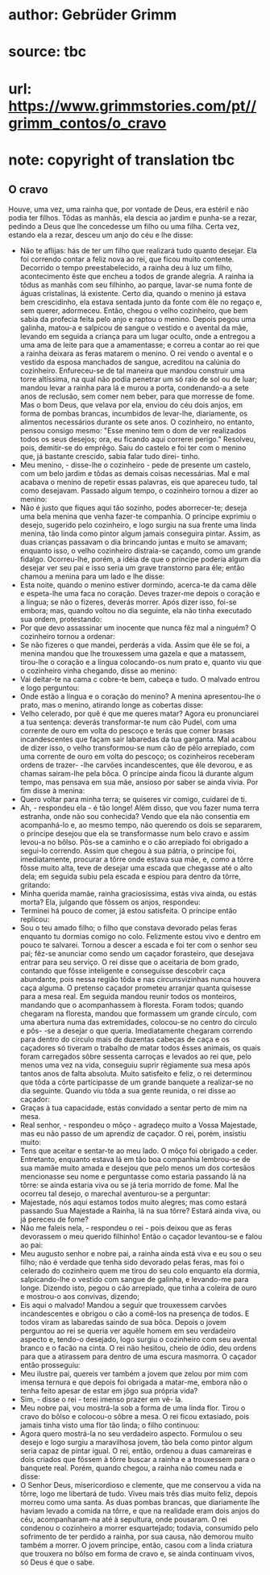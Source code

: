 # author: Gebrüder Grimm
# source: tbc
# url: https://www.grimmstories.com/pt//grimm_contos/o_cravo
# note: copyright of translation tbc

## O cravo 

Houve, uma vez, uma rainha que, por vontade de Deus, era estéril e não
podia ter filhos.
Tôdas as manhãs, ela descia ao jardim e punha-se a rezar, pedindo a Deus
que lhe concedesse um filho ou uma filha. Certa vez, estando ela a
rezar, desceu um anjo do céu e lhe disse:
- Não te aflijas: hás de ter um filho que realizará tudo quanto
desejar.
Ela foi correndo contar a feliz nova ao rei, que ficou muito contente.
Decorrido o tempo preestabelecido, a rainha deu à luz um filho,
acontecimento êste que encheu a todos de grande alegria.
A rainha ia tôdus as manhãs com seu filhinho, ao parque, lavar-se numa
fonte de águas cristalinas, lá existente. Certo dia, quando o menino já
estava bem crescidinho, ela estava sentada junto da fonte com êle no
regaço e, sem querer, adormeceu. Então, chegou o velho cozinheiro, que
bem sabia da profecia feita pelo anjo e raptou o menino. Depois pegou
uma galinha, matou-a e salpicou de sangue o vestido e o avental da mãe,
levando em seguida a criança para um lugar oculto, onde a entregou a uma
ama de leite para que a amamentasse; e correu a contar ao rei que a
rainha deixara as feras matarem o menino.
O rei vendo o avental e o vestido da esposa manchados de sangue,
acreditou na calúnia do cozinheiro. Enfureceu-se de tal maneira que
mandou construir uma torre altíssima, na qual não podia penetrar um só
raio de sol ou de luar; mandou levar a rainha para lá e murou a porta,
condenando-a a sete anos de reclusão, sem comer nem beber, para que
morresse de fome.
Mas o bom Deus, que velava por ela, enviou do céu dois anjos, em forma
de pombas brancas, incumbidos de levar-lhe, diariamente, os alimentos
necessários durante os sete anos.
O cozinheiro, no entanto, pensou consigo mesmo: "Esse menino tem o dom
de ver realizados todos os seus desejos; ora, eu ficando aqui correrei
perigo." Resolveu, pois, demitir-se do emprêgo. Saiu do castelo e foi
ter com o menino que, já bastante crescido, sabia falar tudo direi-
tinho.
- Meu menino, - disse-lhe o cozinheiro - pede de presente um castelo,
com um belo jardim e tôdas as demais coisas necessárias.
Mal e mal acabava o menino de repetir essas palavras, eis que apareceu
tudo, tal como desejavam. Passado algum tempo, o cozinheiro tornou a
dizer ao menino:
- Não é justo que fiques aqui tão sozinho, podes aborrecer-te; deseja
uma bela menina que venha fazer-te companhia.
O príncipe exprimiu o desejo, sugerido pelo cozinheiro, e logo surgiu na
sua frente uma linda menina, tão linda como pintor algum jamais
conseguira pintar.
Assim, as duas crianças passavam o dia brincando juntas e muito se
amavam; enquanto isso, o velho cozinheiro distraia-se caçando, como um
grande fidalgo. Ocorreu-lhe, porém, a idéia de que o príncipe podería
algum dia desejar ver seu pai e isso seria um grave transtorno para êle;
então chamou a menina para um lado e lhe disse:
- Esta noite, quando o menino estiver dormindo, acerca-te da cama dêle e
espeta-lhe uma faca no coração. Deves trazer-me depois o coração e a
língua; se não o fizeres, deverás morrer.
Após dizer isso, foi-se embora; mas, quando voltou no dia seguinte, ela
não tinha executado sua ordem, protestando:
- Por que devo assassinar um inocente que nunca fêz mal a ninguém?
O cozinheiro tornou a ordenar:
- Se não fizeres o que mandei, perderás a vida.
Assim que êle se foi, a menina mandou que lhe trouxessem uma gazela e
que a matassem, tirou-lhe o coração e a língua colocando-os num prato e,
quanto viu que o cozinheiro vinha chegando, disse ao menino:
- Vai deitar-te na cama c cobre-te bem, cabeça e tudo.
O malvado entrou e logo perguntou:
- Onde estão a língua e o coração do menino?
A menina apresentou-lhe o prato, mas o menino, atirando longe as
cobertas disse:
- Velho celerado, por quê é que me queres matar? Agora eu pronunciarei a
tua sentença: deverás transformar-te num cão Pudel, com uma corrente de
ouro em volta do pescoço e terás que comer brasas incandescentes que
façam sair labaredas da tua garganta.
Mal acabou de dizer isso, o velho transformou-se num cão de pêlo
arrepiado, com uma corrente de ouro em volta do pescoço; os cozinheiros
receberam ordens de trazer- -lhe carvões incandescentes, que êle
devorou, e as chamas sairam-lhe pela bôca.
O príncipe ainda ficou lá durante algum tempo, mas pensava em sua mãe,
ansioso por saber se ainda vivia. Por fim disse à menina:
- Quero voltar para minha terra; se quiseres vir comigo, cuidarei de
ti.
- Ah, - respondeu ela - é tão longe! Além disso, que vou fazer numa
terra estranha, onde não sou conhecida?
Vendo que ela não consentia em acompanhá-lo e, ao mesmo tempo, não
querendo os dois se separarem, o príncipe desejou que ela se
transformasse num belo cravo e assim levou-a no bôlso.
Pôs-se a caminho e o cão arrepiado foi obrigado a segui-lo correndo.
Assim que chegou à sua pátria, o príncipe foi, imediatamente, procurar a
tôrre onde estava sua mãe, e, como a tôrre fôsse muito alta, teve de
desejar uma escada que chegasse até o alto dela; em seguida subiu pela
escada e espiou para dentro da tôrre, gritando:
- Minha querida mamãe, rainha graciosíssima, estás viva ainda, ou estás
morta?
Ela, julgando que fôssem os anjos, respondeu:
- Terminei há pouco de comer, já estou satisfeita.
O príncipe então replicou:
- Sou o teu amado filho; o filho que constava devorado pelas feras
enquanto tu dormias comigo no colo. Felizmente estou vivo e dentro em
pouco te salvarei.
Tornou a descer a escada e foi ter com o senhor seu pai; fêz-se anunciar
como sendo um caçador forasteiro, que desejava entrar para seu serviço.
O rei disse que o aceitaria de bom grado, contando que fôsse inteligente
e conseguisse descobrir caça abundante, pois nessa região tôda e nas
circunsvizinhas nunca houvera caça alguma. O pretenso caçador prometeu
arranjar quanta quisesse para a mesa real. Em seguida mandou reunir
todos os monteiros, mandando que o acompanhassem à floresta. Foram
todos; quando chegaram na floresta, mandou que formassem um grande
círculo, com uma abertura numa das extremidades, colocou-se no centro do
círculo e pôs- -se a desejar o que queria. Imediatamente chegaram
correndo para dentro do círculo mais de duzentas cabeças de caça e os
caçadores só tiveram o trabalho de matar todos êsses animais, os quais
foram carregados sôbre sessenta carroças e levados ao rei que, pelo
menos uma vez na vida, conseguiu suprir règiamente sua mesa após tantos
anos de falta absoluta.
Muito satisfeito e feliz, o rei determinou que tôda a côrte participasse
de um grande banquete a realizar-se no dia seguinte. Quando viu tôda a
sua gente reunida, o rei disse ao caçador:
- Graças à tua capacidade, estás convidado a sentar perto de mim na
mesa.
- Real senhor, - respondeu o môço - agradeço muito a Vossa Majestade,
mas eu não passo de um aprendiz de caçador.
O rei, porém, insistiu muito:
- Tens que aceitar e sentar-te ao meu lado.
O môço foi obrigado a ceder. Entretanto, enquanto estava lá em tão boa
companhia lembrou-se de sua mamãe muito amada e desejou que pelo menos
um dos cortesãos mencionasse seu nome e perguntasse como estaria
passando lá na tôrre: se ainda estaria viva ou se já teria morrido de
fome. Mal lhe ocorreu tal desejo, o marechal aventurou-se a perguntar:
- Majestade, nós aqui estamos todos muito alegres; mas como estará
passando Sua Majestade a Rainha, lá na sua tôrre? Estará ainda viva, ou
já pereceu de fome?
- Não me faleis nela, - respondeu o rei - pois deixou que as feras
devorassem o meu querido filhinho!
Então o caçador levantou-se e falou ao pai:
- Meu augusto senhor e nobre pai, a rainha ainda está viva e eu sou o
seu filho; não é verdade que tenha sido devorado pelas feras, mas foi o
celerado do cozinheiro quem me tirou do seu colo enquanto ela dormia,
salpicando-lhe o vestido com sangue de galinha, e levando-me para
longe.
Dizendo isto, pegou o cão arrepiado, que tinha a coleira de ouro e
mostrou-o aos convivas, dizendo;
- Eis aqui o malvado!
Mandou a seguir que trouxessem carvões incandescentes e obrigou o cão a
comê-los na presença de todos. E todos viram as labaredas saindo de sua
bôca. Depois
o jovem perguntou ao rei se queria ver aquêle homem em seu verdadeiro
aspecto e, tendo-o desejado, logo surgiu o cozinheiro com seu avental
branco e o facão na cinta. O rei não hesitou, cheio de ódio, deu ordens
para que a atirassem para dentro de uma escura masmorra. O caçador então
prosseguiu:
- Meu ilustre pai, quereis ver também a jovem que zelou por mim com
imensa ternura e que depois foi obrigada a matar-me, embora não o tenha
feito apesar de estar em jôgo sua própria vida?
- Sim, - disse o rei - terei imenso prazer em vê- la.
- Meu nobre pai, vou mostrá-la sob a forma de uma linda flor.
Tirou o cravo do bôlso e colocou-o sôbre a mesa. O rei ficou extasiado,
pois jamais tinha visto uma flor tão linda; o filho continuou:
- Agora quero mostrá-la no seu verdadeiro aspecto.
Formulou o seu desejo e logo surgiu a maravilhosa
jovem, tão bela como pintor algum seria capaz de pintar igual.
O rei, então, ordenou a duas camareiras e dois criados que fôssem à
tôrre buscar a rainha e a trouxessem para o banquete real. Porém, quando
chegou, a rainha não comeu nada e disse:
- O Senhor Deus, misericordioso e clemente, que me conservou a vida na
tôrre, logo me libertará de tudo.
Viveu mais três dias muito feliz, depois morreu como uma santa. As duas
pombas brancas, que diariamente lhe haviam levado a comida na tôrre, e
que na realidade eram dois anjos do céu, acompanharam-na até à
sepultura, onde pousaram.
O rei condenou o cozinheiro a morrer esquartejado; todavia, consumido
pelo sofrimento de ter perdido a rainha, por sua causa, não demorou
muito também a morrer.
O jovem príncipe, então, casou com a linda criatura que trouxera no
bôlso em forma de cravo e, se ainda continuam vivos, só Deus é que o
sabe.
